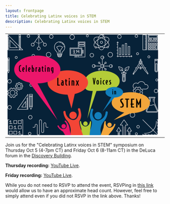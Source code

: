 ```yaml
---
layout: frontpage
title: Celebrating Latinx voices in STEM
description: Celebrating Latinx voices in STEM
---
```


<table class="wide">
<tr>
  <td class="left">
    <a href="Latinx in STEM">
        <img src="assets/pics/LATINXinSTEM2.png" alt="diversity" title="Celebrating Latinx voices in STEM"/>
    </a>
  </td>
  <td class="right">

  </td>
</tr>
</table>


Join us for the "Celebrating Latinx voices in STEM" symposium on Thursday Oct 5 (4-7pm CT) and Friday Oct 6 (8-11am CT) in the DeLuca forum in the [Discovery Building](https://goo.gl/maps/AeCdxxd4Qx1BGH9k6).

**Thursday recording:** [YouTube Live](https://youtube.com/live/ZBAv9rZC83E?feature=share).

**Friday recording:** [YouTube Live](https://youtube.com/live/2xhpUQyQ54I?feature=share).

While you do not need to RSVP to attend the event, RSVPing in [this link](https://www.eventbrite.com/e/celebrating-latinx-voices-in-stem-october-56-tickets-719290937557?utm-campaign=social&utm-content=attendeeshare&utm-medium=discovery&utm-term=listing&utm-source=cp&aff=ebdsshcopyurl) would allow us to have an approximate head count.
However, feel free to simply attend even if you did not RSVP in the link above. Thanks!